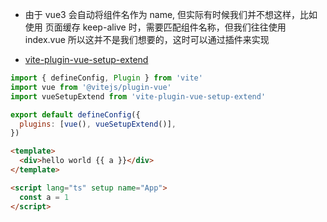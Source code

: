 <!--
 * @Date: 2022-10-18
 * @Author: 马晓川 724503670@qq.com
 * @LastEditors: 马晓川 724503670@qq.com
 * @LastEditTime: 2022-10-18
 * @Description: 
-->
* 由于 vue3 会自动将组件名作为 name, 但实际有时候我们并不想这样，比如使用 页面缓存 keep-alive 时，需要匹配组件名称，但我们往往使用 index.vue 所以这并不是我们想要的，这时可以通过插件来实现

* [vite-plugin-vue-setup-extend](https://github.com/vbenjs/vite-plugin-vue-setup-extend)


```javascript
import { defineConfig, Plugin } from 'vite'
import vue from '@vitejs/plugin-vue'
import vueSetupExtend from 'vite-plugin-vue-setup-extend'

export default defineConfig({
  plugins: [vue(), vueSetupExtend()],
})
```

```html
<template>
  <div>hello world {{ a }}</div>
</template>

<script lang="ts" setup name="App">
  const a = 1
</script>
```
